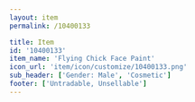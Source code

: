 ```yaml
---
layout: item
permalink: /10400133

title: Item
id: '10400133'
item_name: 'Flying Chick Face Paint'
icon_url: 'item/icon/customize/10400133.png'
sub_header: ['Gender: Male', 'Cosmetic']
footer: ['Untradable, Unsellable']
---
```

